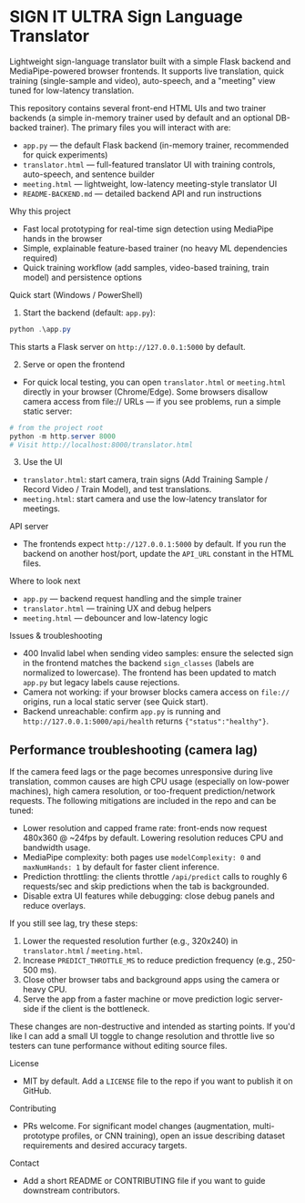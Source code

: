 # SIGN IT ULTRA Sign Language Translator

Lightweight sign-language translator built with a simple Flask backend and MediaPipe-powered browser frontends. It supports live translation, quick training (single-sample and video), auto-speech, and a "meeting" view tuned for low-latency translation.

This repository contains several front-end HTML UIs and two trainer backends (a simple in-memory trainer used by default and an optional DB-backed trainer). The primary files you will interact with are:

- `app.py` — the default Flask backend (in-memory trainer, recommended for quick experiments)
- `translator.html` — full-featured translator UI with training controls, auto-speech, and sentence builder
- `meeting.html` — lightweight, low-latency meeting-style translator UI
- `README-BACKEND.md` — detailed backend API and run instructions

Why this project
- Fast local prototyping for real-time sign detection using MediaPipe hands in the browser
- Simple, explainable feature-based trainer (no heavy ML dependencies required)
- Quick training workflow (add samples, video-based training, train model) and persistence options

Quick start (Windows / PowerShell)

1. Start the backend (default: `app.py`):

```powershell
python .\app.py
```

This starts a Flask server on `http://127.0.0.1:5000` by default.

2. Serve or open the frontend

- For quick local testing, you can open `translator.html` or `meeting.html` directly in your browser (Chrome/Edge). Some browsers disallow camera access from file:// URLs — if you see problems, run a simple static server:

```powershell
# from the project root
python -m http.server 8000
# Visit http://localhost:8000/translator.html
```

3. Use the UI
- `translator.html`: start camera, train signs (Add Training Sample / Record Video / Train Model), and test translations.
- `meeting.html`: start camera and use the low-latency translator for meetings.

API server
- The frontends expect `http://127.0.0.1:5000` by default. If you run the backend on another host/port, update the `API_URL` constant in the HTML files.

Where to look next
- `app.py` — backend request handling and the simple trainer
- `translator.html` — training UX and debug helpers
- `meeting.html` — debouncer and low-latency logic

Issues & troubleshooting
- 400 Invalid label when sending video samples: ensure the selected sign in the frontend matches the backend `sign_classes` (labels are normalized to lowercase). The frontend has been updated to match `app.py` but legacy labels cause rejections.
- Camera not working: if your browser blocks camera access on `file://` origins, run a local static server (see Quick start).
- Backend unreachable: confirm `app.py` is running and `http://127.0.0.1:5000/api/health` returns `{"status":"healthy"}`.

Performance troubleshooting (camera lag)
---------------------------------------

If the camera feed lags or the page becomes unresponsive during live translation, common causes are high CPU usage (especially on low-power machines), high camera resolution, or too-frequent prediction/network requests. The following mitigations are included in the repo and can be tuned:

- Lower resolution and capped frame rate: front-ends now request 480x360 @ ~24fps by default. Lowering resolution reduces CPU and bandwidth usage.
- MediaPipe complexity: both pages use `modelComplexity: 0` and `maxNumHands: 1` by default for faster client inference.
- Prediction throttling: the clients throttle `/api/predict` calls to roughly 6 requests/sec and skip predictions when the tab is backgrounded.
- Disable extra UI features while debugging: close debug panels and reduce overlays.

If you still see lag, try these steps:

1. Lower the requested resolution further (e.g., 320x240) in `translator.html` / `meeting.html`.
2. Increase `PREDICT_THROTTLE_MS` to reduce prediction frequency (e.g., 250-500 ms).
3. Close other browser tabs and background apps using the camera or heavy CPU.
4. Serve the app from a faster machine or move prediction logic server-side if the client is the bottleneck.

These changes are non-destructive and intended as starting points. If you'd like I can add a small UI toggle to change resolution and throttle live so testers can tune performance without editing source files.

License
- MIT by default. Add a `LICENSE` file to the repo if you want to publish it on GitHub.

Contributing
- PRs welcome. For significant model changes (augmentation, multi-prototype profiles, or CNN training), open an issue describing dataset requirements and desired accuracy targets.

Contact
- Add a short README or CONTRIBUTING file if you want to guide downstream contributors.